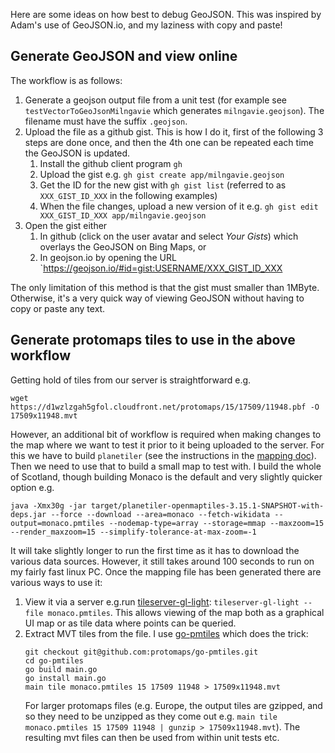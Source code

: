 Here are some ideas on how best to debug GeoJSON. This was inspired by Adam's use of GeoJSON.io, and my laziness with copy and paste!

## Generate GeoJSON and view online
The workflow is as follows:

1. Generate a geojson output file from a unit test (for example see `testVectorToGeoJsonMilngavie` which generates `milngavie.geojson`). The filename must have the suffix `.geojson`.
2. Upload the file as a github gist. This is how I do it, first of the following 3 steps are done once, and then the 4th one can be repeated each time the GeoJSON is updated.
   1. Install the github client program `gh`
   2. Upload the gist e.g. `gh gist create app/milngavie.geojson`
   3. Get the ID for the new gist with `gh gist list` (referred to as `XXX_GIST_ID_XXX` in the following examples)
   4. When the file changes, upload a new version of it e.g. `gh gist edit XXX_GIST_ID_XXX app/milngavie.geojson`
3. Open the gist either
   1. In github (click on the user avatar and select _Your Gists_) which overlays the GeoJSON on Bing Maps, or
   2. In geojson.io by opening the URL `https://geojson.io/#id=gist:USERNAME/XXX_GIST_ID_XXX

The only limitation of this method is that the gist must smaller than 1MByte. Otherwise, it's a very quick way of viewing GeoJSON without having to copy or paste any text.

## Generate protomaps tiles to use in the above workflow
Getting hold of tiles from our server is straightforward e.g.
```
wget https://d1wzlzgah5gfol.cloudfront.net/protomaps/15/17509/11948.pbf -O 17509x11948.mvt
```

However, an additional bit of workflow is required when making changes to the map where we want to test it prior to it being uploaded to the server. For this we have to build `planetiler` (see the instructions in the [mapping doc](mapping.md)). Then we need to use that to build a small map to test with. I build the whole of Scotland, though building Monaco is the default and very slightly quicker option e.g.
```
java -Xmx30g -jar target/planetiler-openmaptiles-3.15.1-SNAPSHOT-with-deps.jar --force --download --area=monaco --fetch-wikidata --output=monaco.pmtiles --nodemap-type=array --storage=mmap --maxzoom=15 --render_maxzoom=15 --simplify-tolerance-at-max-zoom=-1
```
It will take slightly longer to run the first time as it has to download the various data sources. However, it still takes around 100 seconds to run on my fairly fast linux PC. Once the mapping file has been generated there are various ways to use it:

1. View it via a server e.g.run [tileserver-gl-light](https://www.npmjs.com/package/tileserver-gl-light): `tileserver-gl-light --file monaco.pmtiles`. This allows viewing of the map both as a graphical UI map or as tile data where points can be queried.
2. Extract MVT tiles from the file. I use [go-pmtiles](https://github.com/protomaps/go-pmtiles) which does the trick:
   ```
   git checkout git@github.com:protomaps/go-pmtiles.git
   cd go-pmtiles
   go build main.go
   go install main.go
   main tile monaco.pmtiles 15 17509 11948 > 17509x11948.mvt
   ```
   For larger protomaps files (e.g. Europe, the output tiles are gzipped, and so they need to be unzipped as they come out e.g. `main tile monaco.pmtiles 15 17509 11948 | gunzip > 17509x11948.mvt`). The resulting mvt files can then be used from within unit tests etc.
